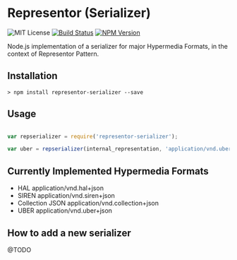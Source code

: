 # Representor (Serializer)

![MIT License](https://img.shields.io/npm/l/uberclient.svg?style=flat)
[![Build Status](https://travis-ci.org/apiacademy/representor.svg?branch=master)](https://travis-ci.org/apiacademy/representor)
[![NPM Version](https://img.shields.io/npm/v/representor-serializer.svg)](https://www.npmjs.org/package/representor-serializer) &nbsp;

Node.js implementation of a serializer for major Hypermedia Formats, in the context of Representor Pattern.

## Installation

```console
> npm install representor-serializer --save
```

## Usage

```javascript

var repserializer = require('representor-serializer');

var uber = repserializer(internal_representation, 'application/vnd.uber+json');

```

## Currently Implemented Hypermedia Formats

- HAL application/vnd.hal+json
- SIREN application/vnd.siren+json
- Collection JSON application/vnd.collection+json
- UBER application/vnd.uber+json

## How to add a new serializer

@TODO

